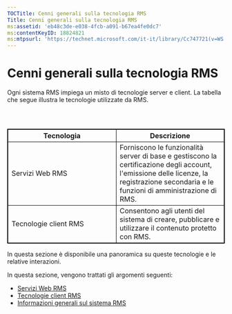 ```yaml
---
TOCTitle: Cenni generali sulla tecnologia RMS
Title: Cenni generali sulla tecnologia RMS
ms:assetid: 'eb48c3de-e038-4fcb-a091-b67ea4fe0dc7'
ms:contentKeyID: 18824821
ms:mtpsurl: 'https://technet.microsoft.com/it-it/library/Cc747721(v=WS.10)'
---
```


Cenni generali sulla tecnologia RMS
===================================

Ogni sistema RMS impiega un misto di tecnologie server e client. La tabella che segue illustra le tecnologie utilizzate da RMS.

###  

 
<table style="border:1px solid black;">
<colgroup>
<col width="50%" />
<col width="50%" />
</colgroup>
<thead>
<tr class="header">
<th style="border:1px solid black;" >Tecnologia</th>
<th style="border:1px solid black;" >Descrizione</th>
</tr>
</thead>
<tbody>
<tr class="odd">
<td style="border:1px solid black;">Servizi Web RMS</td>
<td style="border:1px solid black;">Forniscono le funzionalità server di base e gestiscono la certificazione degli account, l'emissione delle licenze, la registrazione secondaria e le funzioni di amministrazione di RMS.</td>
</tr>
<tr class="even">
<td style="border:1px solid black;">Tecnologie client RMS</td>
<td style="border:1px solid black;">Consentono agli utenti del sistema di creare, pubblicare e utilizzare il contenuto protetto con RMS.</td>
</tr>
</tbody>
</table>
  
In questa sezione è disponibile una panoramica su queste tecnologie e le relative interazioni.
  
In questa sezione, vengono trattati gli argomenti seguenti:
  
-   [Servizi Web RMS](https://technet.microsoft.com/ed8dbb2e-0590-4502-afc4-54f66b96d515)  
-   [Tecnologie client RMS](https://technet.microsoft.com/6980468a-fc8c-489b-966f-2921ec268e74)  
-   [Informazioni generali sul sistema RMS](https://technet.microsoft.com/cbd14635-e17e-42b8-9fd8-6fdce42ffe07)
